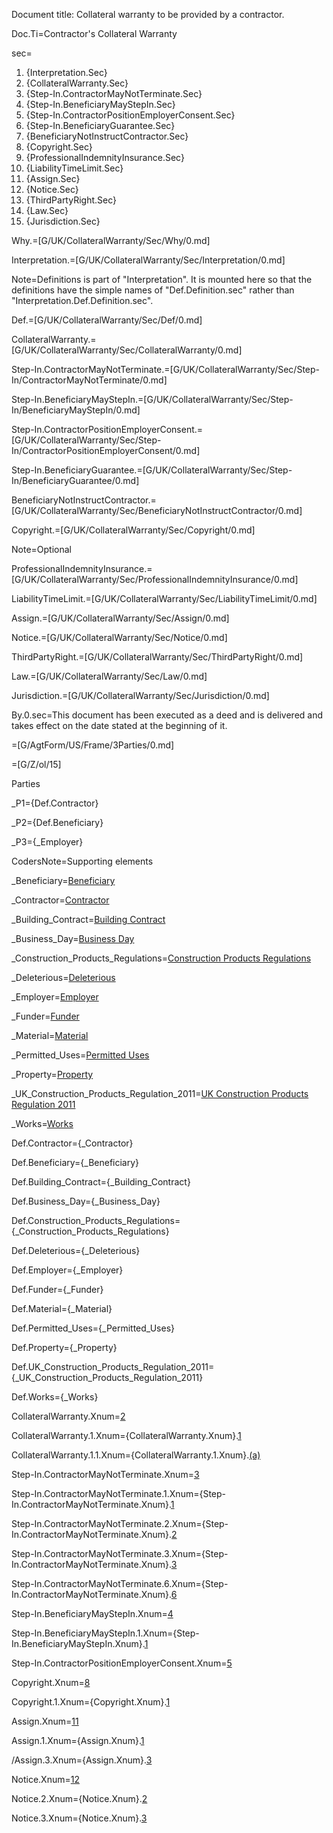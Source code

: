 Document title: Collateral warranty to be provided by a contractor.

Doc.Ti=Contractor's Collateral Warranty

sec=<ol><li>{Interpretation.Sec}</li><li>{CollateralWarranty.Sec}</li><li>{Step-In.ContractorMayNotTerminate.Sec}</li><li>{Step-In.BeneficiaryMayStepIn.Sec}</li><li>{Step-In.ContractorPositionEmployerConsent.Sec}</li><li>{Step-In.BeneficiaryGuarantee.Sec}</li><li>{BeneficiaryNotInstructContractor.Sec}</li><li>{Copyright.Sec}</li><li>{ProfessionalIndemnityInsurance.Sec}</li><li>{LiabilityTimeLimit.Sec}</li><li>{Assign.Sec}</li><li>{Notice.Sec}</li><li>{ThirdPartyRight.Sec}</li><li>{Law.Sec}</li><li>{Jurisdiction.Sec}</li></ol>

Why.=[G/UK/CollateralWarranty/Sec/Why/0.md]

Interpretation.=[G/UK/CollateralWarranty/Sec/Interpretation/0.md]

Note=Definitions is part of "Interpretation".  It is mounted here so that the definitions have the simple names of "Def.Definition.sec" rather than "Interpretation.Def.Definition.sec".

Def.=[G/UK/CollateralWarranty/Sec/Def/0.md]

CollateralWarranty.=[G/UK/CollateralWarranty/Sec/CollateralWarranty/0.md]

Step-In.ContractorMayNotTerminate.=[G/UK/CollateralWarranty/Sec/Step-In/ContractorMayNotTerminate/0.md]

Step-In.BeneficiaryMayStepIn.=[G/UK/CollateralWarranty/Sec/Step-In/BeneficiaryMayStepIn/0.md]

Step-In.ContractorPositionEmployerConsent.=[G/UK/CollateralWarranty/Sec/Step-In/ContractorPositionEmployerConsent/0.md]

Step-In.BeneficiaryGuarantee.=[G/UK/CollateralWarranty/Sec/Step-In/BeneficiaryGuarantee/0.md]

BeneficiaryNotInstructContractor.=[G/UK/CollateralWarranty/Sec/BeneficiaryNotInstructContractor/0.md]

Copyright.=[G/UK/CollateralWarranty/Sec/Copyright/0.md]

Note=Optional 

ProfessionalIndemnityInsurance.=[G/UK/CollateralWarranty/Sec/ProfessionalIndemnityInsurance/0.md]

LiabilityTimeLimit.=[G/UK/CollateralWarranty/Sec/LiabilityTimeLimit/0.md]

Assign.=[G/UK/CollateralWarranty/Sec/Assign/0.md]

Notice.=[G/UK/CollateralWarranty/Sec/Notice/0.md]

ThirdPartyRight.=[G/UK/CollateralWarranty/Sec/ThirdPartyRight/0.md]

Law.=[G/UK/CollateralWarranty/Sec/Law/0.md]

Jurisdiction.=[G/UK/CollateralWarranty/Sec/Jurisdiction/0.md]

By.0.sec=This document has been executed as a deed and is delivered and takes effect on the date stated at the beginning of it.

=[G/AgtForm/US/Frame/3Parties/0.md]

=[G/Z/ol/15]

Parties

_P1={Def.Contractor}

_P2={Def.Beneficiary}

_P3={_Employer}

CodersNote=Supporting elements

_Beneficiary=<a href='#Def.Beneficiary' class='definedterm'>Beneficiary</a>

_Contractor=<a href='#Def.Contractor' class='definedterm'>Contractor</a>

_Building_Contract=<a href='#Def.Building_Contract' class='definedterm'>Building Contract</a>

_Business_Day=<a href='#Def.Business_Day' class='definedterm'>Business Day</a>

_Construction_Products_Regulations=<a href='#Def.Construction_Products_Regulations' class='definedterm'>Construction Products Regulations</a>

_Deleterious=<a href='#Def.Deleterious' class='definedterm'>Deleterious</a>

_Employer=<a href='#Def.Employer' class='definedterm'>Employer</a>

_Funder=<a href='#Def.Funder' class='definedterm'>Funder</a>

_Material=<a href='#Def.Material' class='definedterm'>Material</a>

_Permitted_Uses=<a href='#Def.Permitted_Uses' class='definedterm'>Permitted Uses</a>

_Property=<a href='#Def.Property' class='definedterm'>Property</a>

_UK_Construction_Products_Regulation_2011=<a href='#Def.UK_Construction_Products_Regulation_2011' class='definedterm'>UK Construction Products Regulation 2011</a>

_Works=<a href='#Def.Works' class='definedterm'>Works</a>


Def.Contractor={_Contractor}

Def.Beneficiary={_Beneficiary}

Def.Building_Contract={_Building_Contract}

Def.Business_Day={_Business_Day}

Def.Construction_Products_Regulations={_Construction_Products_Regulations}

Def.Deleterious={_Deleterious}

Def.Employer={_Employer}

Def.Funder={_Funder}

Def.Material={_Material}

Def.Permitted_Uses={_Permitted_Uses}

Def.Property={_Property}

Def.UK_Construction_Products_Regulation_2011={_UK_Construction_Products_Regulation_2011}

Def.Works={_Works}


CollateralWarranty.Xnum=<a href='#CollateralWarranty.Sec'>2</a>

CollateralWarranty.1.Xnum={CollateralWarranty.Xnum}.<a href='#CollateralWarranty.1.sec'>1</a>

CollateralWarranty.1.1.Xnum={CollateralWarranty.1.Xnum}.<a href='#CollateralWarranty.1.1.sec'>(a)</a>


Step-In.ContractorMayNotTerminate.Xnum=<a href='#Step-In.ContractorMayNotTerminate.Sec'>3</a>

Step-In.ContractorMayNotTerminate.1.Xnum={Step-In.ContractorMayNotTerminate.Xnum}.<a href='#Step-In.ContractorMayNotTerminate.1.sec'>1</a>

Step-In.ContractorMayNotTerminate.2.Xnum={Step-In.ContractorMayNotTerminate.Xnum}.<a href='#Step-In.ContractorMayNotTerminate.2.sec'>2</a>

Step-In.ContractorMayNotTerminate.3.Xnum={Step-In.ContractorMayNotTerminate.Xnum}.<a href='#Step-In.ContractorMayNotTerminate.3.sec'>3</a>

Step-In.ContractorMayNotTerminate.6.Xnum={Step-In.ContractorMayNotTerminate.Xnum}.<a href='#Step-In.ContractorMayNotTerminate.6.sec'>6</a>

Step-In.BeneficiaryMayStepIn.Xnum=<a href='#Step-In.BeneficiaryMayStepIn.Sec'>4</a>

Step-In.BeneficiaryMayStepIn.1.Xnum={Step-In.BeneficiaryMayStepIn.Xnum}.<a href='#Step-In.ContractorPositionEmployerConsent.1.sec'>1</a>

Step-In.ContractorPositionEmployerConsent.Xnum=<a href='#Step-In.ContractorPositionEmployerConsent.Sec'>5</a>


Copyright.Xnum=<a href='#Copyright.Sec'>8</a>

Copyright.1.Xnum={Copyright.Xnum}.<a href='#Copyright.1.sec'>1</a>

Assign.Xnum=<a href='#Assign.Sec'>11</a>

Assign.1.Xnum={Assign.Xnum}.<a href='#Assign.1.sec'>1</a>

/Assign.3.Xnum={Assign.Xnum}.<a href='#Assign.3.sec'>3</a>

Notice.Xnum=<a href='#Notice.Sec'>12</a>

Notice.2.Xnum={Notice.Xnum}.<a href='#Notice.2.sec'>2</a>

Notice.3.Xnum={Notice.Xnum}.<a href='#Notice.3.sec'>3</a>


